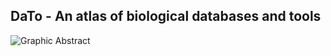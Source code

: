 ## DaTo - An atlas of biological databases and tools 


![Graphic Abstract]("https://github.com/mingchen-lab/dato/blob/master/img/figure_1_1.jpg")


